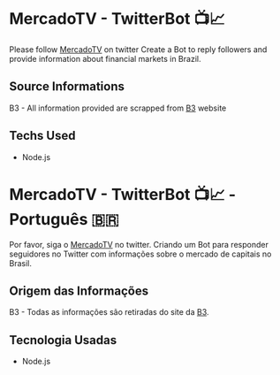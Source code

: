 # MercadoTV - TwitterBot 📺📈

Please follow [MercadoTV](https://twitter.com/mercadotv) on twitter
Create a Bot to reply followers and provide information about financial markets in Brazil.

## Source Informations

B3 - All information provided are scrapped from [B3](www.b3.com.br) website

## Techs Used

- Node.js

# MercadoTV - TwitterBot 📺📈 - Português 🇧🇷

Por favor, siga o [MercadoTV](https://twitter.com/mercadotv) no twitter.
Criando um Bot para responder seguidores no Twitter com informações sobre o mercado de capitais no Brasil.

## Origem das Informações

B3 - Todas as informações são retiradas do site da [B3](www.b3.com.br).

## Tecnologia Usadas

- Node.js
